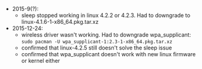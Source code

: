 - 2015-9(?):
    - sleep stopped working in linux 4.2.2 or 4.2.3. Had to downgrade to
        linux-4.1.6-1-x86_64.pkg.tar.xz
- 2015-12-24:
    - wireless driver wasn't working. Had to downgrade wpa_supplicant:
        `sudo pacman -U wpa_supplicant-1:2.3-1-x86_64.pkg.tar.xz`
    - confirmed that linux-4.2.5 still doesn't solve the sleep issue
    - confirmed that wpa_supplicant doesn't work with new linux firmware
        or kernel either

